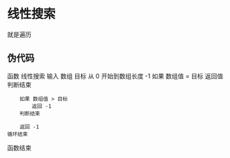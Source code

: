 # 线性搜索

就是遍历

## 伪代码

函数 线性搜索 输入 数组 目标
    从 0 开始到数组长度 -1
        如果 数组值 = 目标
            返回值
        判断结束

        如果 数组值 > 目标
            返回 -1
        判断结束

        返回 -1
    循环结束
函数结束
